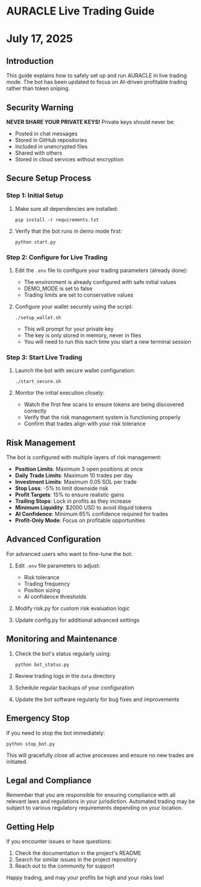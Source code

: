 # AURACLE Live Trading Guide
# July 17, 2025

## Introduction

This guide explains how to safely set up and run AURACLE in live trading mode. The bot has been updated to focus on AI-driven profitable trading rather than token sniping.

## Security Warning

**NEVER SHARE YOUR PRIVATE KEYS!** Private keys should never be:
- Posted in chat messages
- Stored in GitHub repositories
- Included in unencrypted files
- Shared with others
- Stored in cloud services without encryption

## Secure Setup Process

### Step 1: Initial Setup

1. Make sure all dependencies are installed:
   ```
   pip install -r requirements.txt
   ```

2. Verify that the bot runs in demo mode first:
   ```
   python start.py
   ```

### Step 2: Configure for Live Trading

1. Edit the `.env` file to configure your trading parameters (already done):
   - The environment is already configured with safe initial values
   - DEMO_MODE is set to false
   - Trading limits are set to conservative values

2. Configure your wallet securely using the script:
   ```
   ./setup_wallet.sh
   ```
   - This will prompt for your private key
   - The key is only stored in memory, never in files
   - You will need to run this each time you start a new terminal session

### Step 3: Start Live Trading

1. Launch the bot with secure wallet configuration:
   ```
   ./start_secure.sh
   ```

2. Monitor the initial execution closely:
   - Watch the first few scans to ensure tokens are being discovered correctly
   - Verify that the risk management system is functioning properly
   - Confirm that trades align with your risk tolerance

## Risk Management

The bot is configured with multiple layers of risk management:

- **Position Limits**: Maximum 3 open positions at once
- **Daily Trade Limits**: Maximum 10 trades per day
- **Investment Limits**: Maximum 0.05 SOL per trade
- **Stop Loss**: -5% to limit downside risk
- **Profit Targets**: 15% to ensure realistic gains
- **Trailing Stops**: Lock in profits as they increase
- **Minimum Liquidity**: $2000 USD to avoid illiquid tokens
- **AI Confidence**: Minimum 65% confidence required for trades
- **Profit-Only Mode**: Focus on profitable opportunities

## Advanced Configuration

For advanced users who want to fine-tune the bot:

1. Edit `.env` file parameters to adjust:
   - Risk tolerance
   - Trading frequency
   - Position sizing
   - AI confidence thresholds

2. Modify risk.py for custom risk evaluation logic

3. Update config.py for additional advanced settings

## Monitoring and Maintenance

1. Check the bot's status regularly using:
   ```
   python bot_status.py
   ```

2. Review trading logs in the `data` directory

3. Schedule regular backups of your configuration

4. Update the bot software regularly for bug fixes and improvements

## Emergency Stop

If you need to stop the bot immediately:

```
python stop_bot.py
```

This will gracefully close all active processes and ensure no new trades are initiated.

## Legal and Compliance

Remember that you are responsible for ensuring compliance with all relevant laws and regulations in your jurisdiction. Automated trading may be subject to various regulatory requirements depending on your location.

## Getting Help

If you encounter issues or have questions:

1. Check the documentation in the project's README
2. Search for similar issues in the project repository
3. Reach out to the community for support

Happy trading, and may your profits be high and your risks low!
